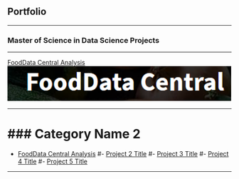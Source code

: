 ## Portfolio

---

### Master of Science in Data Science Projects

<!---Hide using this

[Project 1 Title](/sample_page)
<img src="images/dummy_thumbnail.jpg?raw=true"/>

---
[Project 2 Title](/pdf/sample_presentation.pdf)
#<img src="images/dummy_thumbnail.jpg?raw=true"/>

-->

---
[FoodData Central Analysis](https://github.com/stacysandy/Data-Science-Practicum-I)
<img src="Images/FDClogo.PNG?raw=true"/>

---

# ### Category Name 2

- [FoodData Central Analysis](https://github.com/stacysandy/Data-Science-Practicum-I)
#- [Project 2 Title](http://example.com/)
#- [Project 3 Title](http://example.com/)
#- [Project 4 Title](http://example.com/)
#- [Project 5 Title](http://example.com/)

---
